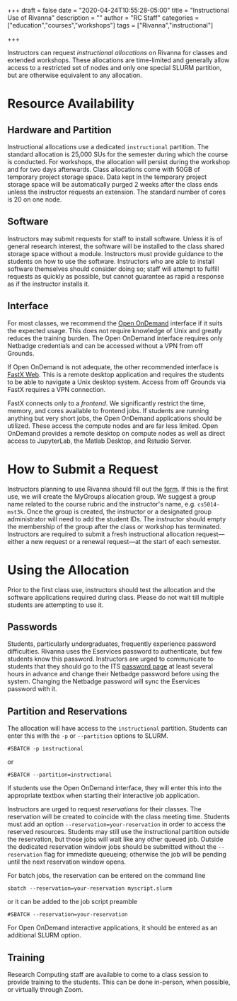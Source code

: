 +++
draft = false
date = "2020-04-24T10:55:28-05:00"
title = "Instructional Use of Rivanna"
description = ""
author = "RC Staff"
categories = ["education","courses","workshops"]
tags = ["Rivanna","instructional"]

+++

Instructors can request _instructional allocations_ on Rivanna for classes and extended workshops.  These allocations are time-limited and generally allow access to a restricted set of nodes and only one special SLURM partition, but are otherwise equivalent to any allocation.

# Resource Availability

## Hardware and Partition

Instructional allocations use a dedicated `instructional` partition.  The standard allocation is 25,000 SUs for the semester during which the course is conducted.  For workshops, the allocation will persist during the workshop and for two days afterwards.  Class allocations come with 50GB of temporary project storage space. Data kept in the temporary project storage space will be automatically purged 2 weeks after the class ends unless the instructor requests an extension. The standard number of cores is 20 on one node.

## Software

Instructors may submit requests for staff to install software.  Unless it is of general research interest, the software will be installed to the class shared storage space without a module.  Instructors must provide guidance to the students on how to use the software.  Instructors who are able to install software themselves should consider doing so; staff will attempt to fulfill requests as quickly as possible, but cannot guarantee as rapid a response as if the instructor installs it.

## Interface

For most classes, we recommend the [Open OnDemand](https://www.rc.virginia.edu/userinfo/rivanna/ood/overview/) interface if it suits the expected usage.  This does not require knowledge of Unix and greatly reduces the training burden.  The Open OnDemand interface requires only Netbadge credentials and can be accessed without a VPN from off Grounds.

If Open OnDemand is not adequate, the other recommended interface is [FastX Web](https://www.rc.virginia.edu/userinfo/rivanna/logintools/fastx/).  This is a remote desktop application and requires the students to be able to navigate a Unix desktop system.  Access from off Grounds via FastX requires a VPN connection.

FastX connects only to a *frontend*.  We significantly restrict the time, memory, and cores available to frontend jobs.  If students are running anything but very short jobs, the Open OnDemand applications should be utilized.  These access the compute nodes and are far less limited.  Open OnDemand provides a remote desktop on compute nodes as well as direct access to JupyterLab, the Matlab Desktop, and Rstudio Server.

# How to Submit a Request

Instructors planning to use Rivanna should fill out the [form](https://www.rc.virginia.edu/form/allocation-instructional).  If this is the first use, we will create the MyGroups allocation group.  We suggest a group name related to the course rubric and the instructor's name, e.g. `cs5014-mst3k`.  Once the group is created, the instructor or a designated group administrator will need to add the student IDs.  The instructor should empty the membership of the group after the class or workshop has terminated. Instructors are required to submit a fresh instructional allocation request—either a new request or a renewal request—at the start of each semester. 

# Using the Allocation

Prior to the first class use, instructors should test the allocation and the software applications required during class.  Please do not wait till multiple students are attempting to use it.  

## Passwords
Students, particularly undergraduates, frequently experience password difficulties.  Rivanna uses the Eservices password to authenticate, but few students know this password.  Instructors are urged to communicate to students that they should go to the ITS [password page](https://virginia.service-now.com/its?id=itsweb_services&category_id=869613f3db9fc7c0f032f1f51d9619ce) at least several hours in advance and change their Netbadge password before using the system.  Changing the Netbadge password will sync the Eservices password with it.

## Partition and Reservations

The allocation will have access to the `instructional` partition.  Students can enter this with the `-p` or `--partition` options to SLURM.
```
#SBATCH -p instructional
```
or
```
#SBATCH --partition=instructional
```
If students use the Open OnDemand interface, they will enter this into the appropriate textbox when starting their interactive job application.

Instructors are urged to request *reservations* for their classes.  The reservation will be created to coincide with the class meeting time.  Students must add an option `--reservation=your-reservation` in order to access the reserved resources.  Students may still use the instructional partition outside the reservation, but those jobs will wait like any other queued job. Outside the dedicated reservation window jobs should be submitted without the `--reservation` flag for immediate queueing; otherwise the job will be pending until the next reservation window opens.

For batch jobs, the reservation can be entered on the command line
```
sbatch --reservation=your-reservation myscript.slurm
```
or it can be added to the job script preamble
```
#SBATCH --reservation=your-reservation
```
For Open OnDemand interactive applications, it should be entered as an additional SLURM option.

## Training
Research Computing staff are available to come to a class session to provide training to the students.  This can be done in-person, when possible, or virtually through Zoom.  
